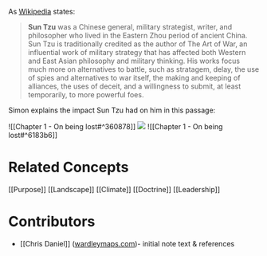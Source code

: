 As [Wikipedia](https://en.wikipedia.org/wiki/Sun_Tzu) states:

> **Sun Tzu**  was a Chinese general, military strategist, writer, and philosopher who lived in the Eastern Zhou period of ancient China. Sun Tzu is traditionally credited as the author of The Art of War, an influential work of military strategy that has affected both Western and East Asian philosophy and military thinking. His works focus much more on alternatives to battle, such as stratagem, delay, the use of spies and alternatives to war itself, the making and keeping of alliances, the uses of deceit, and a willingness to submit, at least temporarily, to more powerful foes.



Simon explains the impact Sun Tzu had on him in this passage:

![[Chapter 1 - On being lost#^360878]]
![](https://miro.medium.com/max/700/1*RSH2vh_xgQtjB68Zb7oBaA.jpeg)
![[Chapter 1 - On being lost#^6183b6]]



# Related Concepts
[[Purpose]]
[[Landscape]]
[[Climate]]
[[Doctrine]]
[[Leadership]]

 
# Contributors
* [[Chris Daniel]] ([wardleymaps.com](https://wardleymaps.com))- initial note text & references
